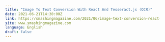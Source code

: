```yaml
---
title: "Image To Text Conversion With React And Tesseract.js (OCR)"
date: 2021-06-21T14:30:00Z
link: https://smashingmagazine.com/2021/06/image-text-conversion-react-tesseract-js-ocr/?utm_medium=RSS&utm_source=news.12bit.vn
site: www.smashingmagazine.com
language: English
draft: false
---
```

